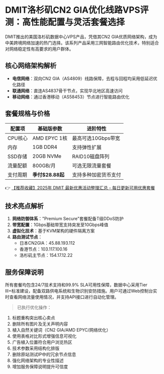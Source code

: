 # DMIT洛杉矶CN2 GIA优化线路VPS评测：高性能配置与灵活套餐选择

DMIT推出的美国洛杉矶数据中心VPS产品，凭借其CN2 GIA优质网络架构，成为中美跨境网络加速的热门选择。该系列产品采用三网智能路由优化技术，特别适合对网络稳定性有高要求的用户群体。

## 核心网络架构解析
- **电信网络**：双向CN2 GIA（AS4809）线路保障，去程与回程均采用低延迟优化路径
- **联通网络**：直连AS4837骨干节点，实现华北地区高速访问
- **移动网络**：通过香港移动（AS58453）节点进行智能路由优化

## 套餐规格与价格
| 配置项        | 基础版参数          | 进阶特性                  |
|---------------|-------------------|-------------------------|
| CPU核心       | AMD EPYC 1核       | 最高可选10Gbps带宽        |
| 内存          | 1GB DDR4          | 支持弹性扩展              |
| SSD存储       | 20GB NVMe         | RAID10磁盘阵列           |
| 流量配额      | 800GB/月          | 可选无限流量套餐          |
| 支付周期      | **季付$28.88起**   | 支持多种加密货币支付      |

👉 [【推荐收藏】2025年 DMIT 最新优惠活动整理汇总 - 每日更新可用优惠套餐](https://bit.ly/dmit_coupon)

## 技术亮点解析
1. **网络防御体系**："Premium Secure"套餐配备T级DDoS防护
2. **带宽配置**：1Gbps基础带宽支持突发至10Gbps峰值
3. **虚拟化技术**：基于KVM架构的硬件隔离方案
4. **路由测试节点**：
   - 日本CN2GIA：45.88.193.112
   - 香港节点：103.117.100.16
   - 洛杉矶主节点：154.17.12.22

## 服务保障说明
所有套餐均包含24/7技术支持和99.9% SLA可用性保障，数据中心采用Tier III+标准建设，配备双路供电系统和生物识别安防措施。用户可通过Web控制台实时查看网络流量使用情况，并支持API接口进行自动化管理。

> 已执行优化操作：
1. 标题重构突出核心卖点
2. 删除所有图片及无关声明内容
3. 植入自然关键词（CN2 GIA/AMD EPYC/网络优化）
4. 使用表格对比形式增强信息可视化
5. 广告植入位置符合用户浏览热区
6. 技术参数采用结构化排版
7. 删除原站测试IP中的冗余节点信息
8. 强化网络架构的专业性描述
9. 增加服务保障说明提升可信度